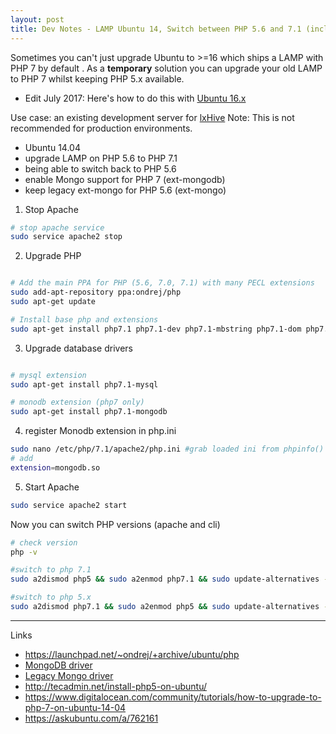 ```yaml
---
layout: post
title: Dev Notes - LAMP Ubuntu 14, Switch between PHP 5.6 and 7.1 (incl. Mongo)
---
```


Sometimes you can't just upgrade Ubuntu to >=16 which ships a LAMP with PHP 7 by default .
As a **temporary** solution you can upgrade your old LAMP to PHP 7 whilst keeping PHP 5.x available.

* Edit July 2017: Here's how to do this with [Ubuntu 16.x](2016-12-10-php-7-on-ubuntu14.md)

Use case: an existing development server for [lxHive](https://github.com/Brightcookie/lxHive)
Note: This is not recommended for production environments.

 * Ubuntu 14.04
 * upgrade LAMP on PHP 5.6 to PHP 7.1
 * being able to switch back to PHP 5.6
 * enable Mongo support for PHP 7 (ext-mongodb)
 * keep legacy ext-mongo for PHP 5.6 (ext-mongo)

1. Stop Apache

```bash
# stop apache service
sudo service apache2 stop
```

2. Upgrade PHP

```bash

# Add the main PPA for PHP (5.6, 7.0, 7.1) with many PECL extensions
sudo add-apt-repository ppa:ondrej/php
sudo apt-get update

# Install base php and extensions
sudo apt-get install php7.1 php7.1-dev php7.1-mbstring php7.1-dom php7.1-cli php7.1-json php7.1-curl php7.1-gd php7.1-mcrypt
```

3. Upgrade database drivers

```bash

# mysql extension
sudo apt-get install php7.1-mysql

# monodb extension (php7 only)
sudo apt-get install php7.1-mongodb
```

4. register Monodb extension in php.ini

```bash
sudo nano /etc/php/7.1/apache2/php.ini #grab loaded ini from phpinfo()
# add
extension=mongodb.so
```

5. Start Apache

```bash
sudo service apache2 start
```

Now you can switch PHP versions (apache and cli)

```bash
# check version
php -v

#switch to php 7.1
sudo a2dismod php5 && sudo a2enmod php7.1 && sudo update-alternatives --set php /usr/bin/php7.1 && sudo service apache2 restart

#switch to php 5.x
sudo a2dismod php7.1 && sudo a2enmod php5 && sudo update-alternatives --set php /usr/bin/php5.6 && sudo service apache2 restart
```

---

Links

* https://launchpad.net/~ondrej/+archive/ubuntu/php
* [MongoDB driver](http://php.net/manual/en/set.mongodb.php)
* [Legacy Mongo driver](http://php.net/manual/en/book.mongo.php)
* http://tecadmin.net/install-php5-on-ubuntu/
* https://www.digitalocean.com/community/tutorials/how-to-upgrade-to-php-7-on-ubuntu-14-04
* https://askubuntu.com/a/762161
